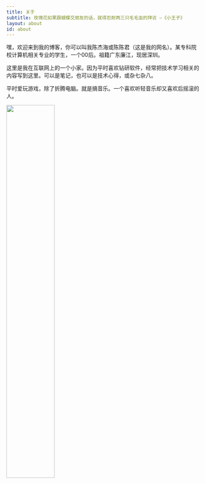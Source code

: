 ```yaml
---
title: 关于
subtitle: 玫瑰花如果跟蝴蝶交朋友的话，就得忍耐两三只毛毛虫的拜访 —《小王子》
layout: about
id: about
---
```


嘿，欢迎来到我的博客，你可以叫我陈杰海或陈陈君（这是我的网名）。某专科院校计算机相关专业的学生，一个00后。祖籍广东廉江，现居深圳。

这里是我在互联网上的一个小家。因为平时喜欢钻研软件，经常把技术学习相关的内容写到这里。可以是笔记，也可以是技术心得，或杂七杂八。

平时爱玩游戏，除了折腾电脑。就是搞音乐。一个喜欢听轻音乐却又喜欢后摇滚的人。

<img width="50%" height="50%" src="/favicon.ico"/>

